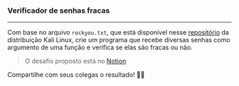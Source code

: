### Verificador de senhas fracas 

<hr>

Com base no arquivo `rockyou.txt`, que está disponível nesse [repositório](https://gitlab.com/kalilinux/packages/wordlists/-/tree/kali/master) da distribuição Kali Linux, crie um programa que recebe diversas senhas como argumento de uma função e verifica se elas são fracas ou não.

> O desafio proposto está no [Notion](https://milenaemmert.notion.site/Desafio-recebendo-v-rios-par-metros-na-fun-o-3ea217c25e584120a318a47be4feefd1)


Compartilhe com seus colegas o resultado! 🎉🥰